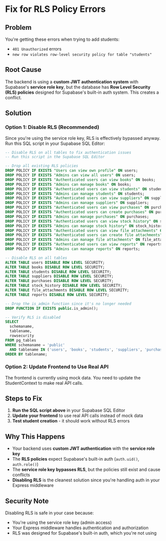 # Fix for RLS Policy Errors

## Problem
You're getting these errors when trying to add students:
- `401 Unauthorized` errors
- `new row violates row-level security policy for table "students"`

## Root Cause
The backend is using a **custom JWT authentication system** with Supabase's **service role key**, but the database has **Row Level Security (RLS) policies** designed for Supabase's built-in auth system. This creates a conflict.

## Solution

### Option 1: Disable RLS (Recommended)
Since you're using the service role key, RLS is effectively bypassed anyway. Run this SQL script in your Supabase SQL Editor:

```sql
-- Disable RLS on all tables to fix authentication issues
-- Run this script in the Supabase SQL Editor

-- Drop all existing RLS policies
DROP POLICY IF EXISTS "Users can view own profile" ON users;
DROP POLICY IF EXISTS "Admins can view all users" ON users;
DROP POLICY IF EXISTS "Authenticated users can view books" ON books;
DROP POLICY IF EXISTS "Admins can manage books" ON books;
DROP POLICY IF EXISTS "Authenticated users can view students" ON students;
DROP POLICY IF EXISTS "Admins can manage students" ON students;
DROP POLICY IF EXISTS "Authenticated users can view suppliers" ON suppliers;
DROP POLICY IF EXISTS "Admins can manage suppliers" ON suppliers;
DROP POLICY IF EXISTS "Authenticated users can view purchases" ON purchases;
DROP POLICY IF EXISTS "Authenticated users can create purchases" ON purchases;
DROP POLICY IF EXISTS "Admins can manage purchases" ON purchases;
DROP POLICY IF EXISTS "Authenticated users can view stock history" ON stock_history;
DROP POLICY IF EXISTS "Admins can manage stock history" ON stock_history;
DROP POLICY IF EXISTS "Authenticated users can view file attachments" ON file_attachments;
DROP POLICY IF EXISTS "Authenticated users can create file attachments" ON file_attachments;
DROP POLICY IF EXISTS "Admins can manage file attachments" ON file_attachments;
DROP POLICY IF EXISTS "Authenticated users can view reports" ON reports;
DROP POLICY IF EXISTS "Admins can manage reports" ON reports;

-- Disable RLS on all tables
ALTER TABLE users DISABLE ROW LEVEL SECURITY;
ALTER TABLE books DISABLE ROW LEVEL SECURITY;
ALTER TABLE students DISABLE ROW LEVEL SECURITY;
ALTER TABLE suppliers DISABLE ROW LEVEL SECURITY;
ALTER TABLE purchases DISABLE ROW LEVEL SECURITY;
ALTER TABLE stock_history DISABLE ROW LEVEL SECURITY;
ALTER TABLE file_attachments DISABLE ROW LEVEL SECURITY;
ALTER TABLE reports DISABLE ROW LEVEL SECURITY;

-- Drop the is_admin function since it's no longer needed
DROP FUNCTION IF EXISTS public.is_admin();

-- Verify RLS is disabled
SELECT 
  schemaname,
  tablename,
  rowsecurity
FROM pg_tables 
WHERE schemaname = 'public' 
  AND tablename IN ('users', 'books', 'students', 'suppliers', 'purchases', 'stock_history', 'file_attachments', 'reports')
ORDER BY tablename;
```

### Option 2: Update Frontend to Use Real API
The frontend is currently using mock data. You need to update the StudentContext to make real API calls.

## Steps to Fix

1. **Run the SQL script above** in your Supabase SQL Editor
2. **Update your frontend** to use real API calls instead of mock data
3. **Test student creation** - it should work without RLS errors

## Why This Happens
- Your backend uses **custom JWT authentication** with the **service role key**
- The **RLS policies** expect Supabase's built-in auth (`auth.uid()`, `auth.role()`)
- The **service role key bypasses RLS**, but the policies still exist and cause conflicts
- **Disabling RLS** is the cleanest solution since you're handling auth in your Express middleware

## Security Note
Disabling RLS is safe in your case because:
- You're using the service role key (admin access)
- Your Express middleware handles authentication and authorization
- RLS was designed for Supabase's built-in auth, which you're not using
